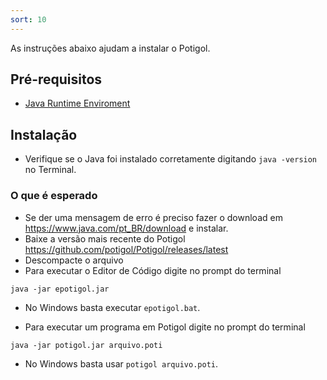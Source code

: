 ```yaml
---
sort: 10
---
```


As instruções abaixo ajudam a instalar o Potigol.

## Pré-requisitos
- [Java Runtime Enviroment](https://www.java.com/pt-BR/download/)

## Instalação

- Verifique se o Java foi instalado corretamente digitando `java -version` no Terminal.
### O que é esperado

- Se der uma mensagem de erro é preciso fazer o download em https://www.java.com/pt_BR/download e instalar.
- Baixe a versão mais recente do Potigol https://github.com/potigol/Potigol/releases/latest
- Descompacte o arquivo
- Para executar o Editor de Código digite no prompt do terminal

````java -jar epotigol.jar````

- No Windows basta executar `epotigol.bat`.

- Para executar um programa em Potigol digite no prompt do terminal

````java -jar potigol.jar arquivo.poti````

- No Windows basta usar `potigol arquivo.poti`.
